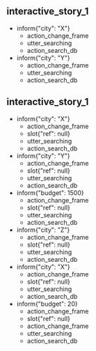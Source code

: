 ## interactive_story_1
* inform{"city": "X"}
    - action_change_frame
    - utter_searching
    - action_search_db
* inform{"city": "Y"}
    - action_change_frame
    - utter_searching
    - action_search_db

## interactive_story_1
* inform{"city": "X"}
    - action_change_frame
    - slot{"ref": null}
    - utter_searching
    - action_search_db
* inform{"city": "Y"}
    - action_change_frame
    - slot{"ref": null}
    - utter_searching
    - action_search_db
* inform{"budget": 1500}
    - action_change_frame
    - slot{"ref": null}
    - utter_searching
    - action_search_db
* inform{"city": "Z"}
    - action_change_frame
    - slot{"ref": null}
    - utter_searching
    - action_search_db
* inform{"city": "X"}
    - action_change_frame
    - slot{"ref": null}
    - utter_searching
    - action_search_db
* inform{"budget": 20}
    - action_change_frame
    - slot{"ref": null}
    - action_change_frame
    - utter_searching
    - action_search_db
